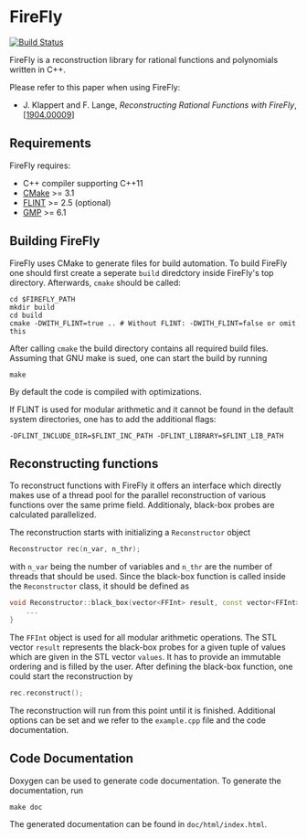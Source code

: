 # FireFly

[![Build Status](https://travis-ci.org/jklappert/FireFly.svg?branch=master)](https://travis-ci.org/jklappert/FireFly)

FireFly is a reconstruction library for rational functions and polynomials written in C++.

Please refer to this paper when using FireFly:
* J. Klappert and F. Lange, *Reconstructing Rational Functions with FireFly*, [[1904.00009](https://arxiv.org/abs/1904.00009)]

## Requirements

FireFly requires:
* C++ compiler supporting C++11
* [CMake](https://cmake.org/) >= 3.1
* [FLINT](http://www.flintlib.org/) >= 2.5 (optional)
* [GMP](https://gmplib.org/) >= 6.1

## Building FireFly
FireFly uses CMake to generate files for build automation. To build FireFly one should first create a seperate `build` diredctory inside FireFly's top directory. Afterwards, `cmake` should be called:
```
cd $FIREFLY_PATH
mkdir build
cd build
cmake -DWITH_FLINT=true .. # Without FLINT: -DWITH_FLINT=false or omit this
```
After calling `cmake` the build directory contains all required build files. Assuming that GNU make is sued, one can start the build by running
```
make
```

By default the code is compiled with optimizations.

If FLINT is used for modular arithmetic and it cannot be found in the default system directories, one has to add the additional flags:

```
-DFLINT_INCLUDE_DIR=$FLINT_INC_PATH -DFLINT_LIBRARY=$FLINT_LIB_PATH
```

## Reconstructing functions
To reconstruct functions with FireFly it offers an interface which directly makes use of a thread pool for the parallel reconstruction of various functions over the same prime field. Additionaly, black-box probes are calculated parallelized.

The reconstruction starts with initializing a `Reconstructor` object

```cpp
Reconstructor rec(n_var, n_thr);
```

with `n_var` being the number of variables and `n_thr` are the number of threads that should be used. Since the black-box function is called inside the `Reconstructor` class, it should be defined as

```cpp
void Reconstructor::black_box(vector<FFInt> result, const vector<FFInt>& values){
    ...
}
```

The `FFInt` object is used for all modular arithmetic operations. The STL vector `result` represents the black-box probes for a given tuple of values which are given in the STL vector `values`. It has to provide an immutable ordering and is filled by the user. After defining the black-box function, one could start the reconstruction by 

```cpp
rec.reconstruct();
```

The reconstruction will run from this point until it is finished. Additional options can be set and we refer to the `example.cpp` file and the code documentation.

## Code Documentation
Doxygen can be used to generate code documentation. To generate the documentation, run
```
make doc
```

The generated documentation can be found in `doc/html/index.html`.
